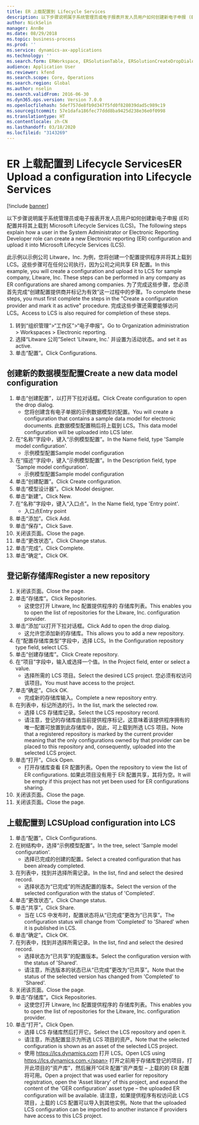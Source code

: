 ```yaml
---
title: ER 上载配置到 Lifecycle Services
description: 以下步骤说明属于系统管理员或电子报表开发人员用户如何创建新电子申报 (ER) 配置并将其上载到 Microsoft Lifecycle Services (LCS)。
author: NickSelin
manager: AnnBe
ms.date: 08/29/2018
ms.topic: business-process
ms.prod: ''
ms.service: dynamics-ax-applications
ms.technology: ''
ms.search.form: ERWorkspace, ERSolutionTable, ERSolutionCreateDropDialog, ERDataModelDesigner, ERDataModelContentsItemCreationDialog, ERSolutionRepositoryTable, ERSolutionRepositoryCreateDropDialog, ERSolutionImport
audience: Application User
ms.reviewer: kfend
ms.search.scope: Core, Operations
ms.search.region: Global
ms.author: nselin
ms.search.validFrom: 2016-06-30
ms.dyn365.ops.version: Version 7.0.0
ms.openlocfilehash: 5def757de8fb9d347f5fd0f828039dad5c989c19
ms.sourcegitcommit: 57e1dafa186fec77ddd8ba9425d238e36e0f0998
ms.translationtype: HT
ms.contentlocale: zh-CN
ms.lasthandoff: 03/18/2020
ms.locfileid: "3143269"
---
```

# <a name="er-upload-a-configuration-into-lifecycle-services"></a><span data-ttu-id="b6dec-103">ER 上载配置到 Lifecycle Services</span><span class="sxs-lookup"><span data-stu-id="b6dec-103">ER Upload a configuration into Lifecycle Services</span></span>

[!include [banner](../../includes/banner.md)]

<span data-ttu-id="b6dec-104">以下步骤说明属于系统管理员或电子报表开发人员用户如何创建新电子申报 (ER) 配置并将其上载到 Microsoft Lifecycle Services (LCS)。</span><span class="sxs-lookup"><span data-stu-id="b6dec-104">The following steps explain how a user in the System Administrator or Electronic Reporting Developer role can create a new Electronic reporting (ER) configuration and upload it into Microsoft Lifecycle Services (LCS).</span></span>

<span data-ttu-id="b6dec-105">此示例以示例公司 Litware，Inc. 为例，您将创建一个配置提供程序并将其上载到 LCS。这些步骤可在任何公司执行，因为公司之间共享 ER 配置。</span><span class="sxs-lookup"><span data-stu-id="b6dec-105">In this example, you will create a configuration and upload it to LCS for sample company, Litware, Inc. These steps can be performed in any company as ER configurations are shared among companies.</span></span> <span data-ttu-id="b6dec-106">为了完成这些步骤，您必须首先完成“创建配置提供商并标记为有效”这一过程中的步骤。</span><span class="sxs-lookup"><span data-stu-id="b6dec-106">To complete these steps, you must first complete the steps in the "Create a configuration provider and mark it as active" procedure.</span></span> <span data-ttu-id="b6dec-107">完成这些步骤还需要能够访问 LCS。</span><span class="sxs-lookup"><span data-stu-id="b6dec-107">Access to LCS is also required for completion of these steps.</span></span>

1. <span data-ttu-id="b6dec-108">转到“组织管理”>“工作区”>“电子申报”。</span><span class="sxs-lookup"><span data-stu-id="b6dec-108">Go to Organization administration > Workspaces > Electronic reporting.</span></span>
2. <span data-ttu-id="b6dec-109">选择“Litware 公司”</span><span class="sxs-lookup"><span data-stu-id="b6dec-109">Select 'Litware, Inc.'</span></span> <span data-ttu-id="b6dec-110">并设置为活动状态。</span><span class="sxs-lookup"><span data-stu-id="b6dec-110">and set it as active.</span></span>
3. <span data-ttu-id="b6dec-111">单击“配置”。</span><span class="sxs-lookup"><span data-stu-id="b6dec-111">Click Configurations.</span></span>

## <a name="create-a-new-data-model-configuration"></a><span data-ttu-id="b6dec-112">创建新的数据模型配置</span><span class="sxs-lookup"><span data-stu-id="b6dec-112">Create a new data model configuration</span></span>
1. <span data-ttu-id="b6dec-113">单击“创建配置”，以打开下拉对话框。</span><span class="sxs-lookup"><span data-stu-id="b6dec-113">Click Create configuration to open the drop dialog.</span></span>
    * <span data-ttu-id="b6dec-114">您将创建含有电子单据的示例数据模型的配置。</span><span class="sxs-lookup"><span data-stu-id="b6dec-114">You will create a configuration that contains a sample data model for electronic documents.</span></span> <span data-ttu-id="b6dec-115">此数据模型配置稍后将上载到 LCS。</span><span class="sxs-lookup"><span data-stu-id="b6dec-115">This data model configuration will be uploaded into LCS later.</span></span>  
2. <span data-ttu-id="b6dec-116">在“名称”字段中，键入“示例模型配置”。</span><span class="sxs-lookup"><span data-stu-id="b6dec-116">In the Name field, type 'Sample model configuration'.</span></span>
    * <span data-ttu-id="b6dec-117">示例模型配置</span><span class="sxs-lookup"><span data-stu-id="b6dec-117">Sample model configuration</span></span>  
3. <span data-ttu-id="b6dec-118">在“描述”字段中，键入“示例模型配置”。</span><span class="sxs-lookup"><span data-stu-id="b6dec-118">In the Description field, type 'Sample model configuration'.</span></span>
    * <span data-ttu-id="b6dec-119">示例模型配置</span><span class="sxs-lookup"><span data-stu-id="b6dec-119">Sample model configuration</span></span>  
4. <span data-ttu-id="b6dec-120">单击“创建配置”。</span><span class="sxs-lookup"><span data-stu-id="b6dec-120">Click Create configuration.</span></span>
5. <span data-ttu-id="b6dec-121">单击“模型设计器”。</span><span class="sxs-lookup"><span data-stu-id="b6dec-121">Click Model designer.</span></span>
6. <span data-ttu-id="b6dec-122">单击“新建”。</span><span class="sxs-lookup"><span data-stu-id="b6dec-122">Click New.</span></span>
7. <span data-ttu-id="b6dec-123">在“名称”字段中，键入“入口点”。</span><span class="sxs-lookup"><span data-stu-id="b6dec-123">In the Name field, type 'Entry point'.</span></span>
    * <span data-ttu-id="b6dec-124">入口点</span><span class="sxs-lookup"><span data-stu-id="b6dec-124">Entry point</span></span>  
8. <span data-ttu-id="b6dec-125">单击“添加”。</span><span class="sxs-lookup"><span data-stu-id="b6dec-125">Click Add.</span></span>
9. <span data-ttu-id="b6dec-126">单击“保存”。</span><span class="sxs-lookup"><span data-stu-id="b6dec-126">Click Save.</span></span>
10. <span data-ttu-id="b6dec-127">关闭该页面。</span><span class="sxs-lookup"><span data-stu-id="b6dec-127">Close the page.</span></span>
11. <span data-ttu-id="b6dec-128">单击“更改状态”。</span><span class="sxs-lookup"><span data-stu-id="b6dec-128">Click Change status.</span></span>
12. <span data-ttu-id="b6dec-129">单击“完成”。</span><span class="sxs-lookup"><span data-stu-id="b6dec-129">Click Complete.</span></span>
13. <span data-ttu-id="b6dec-130">单击“确定”。</span><span class="sxs-lookup"><span data-stu-id="b6dec-130">Click OK.</span></span>

## <a name="register-a-new--repository"></a><span data-ttu-id="b6dec-131">登记新存储库</span><span class="sxs-lookup"><span data-stu-id="b6dec-131">Register a new  repository</span></span>
1. <span data-ttu-id="b6dec-132">关闭该页面。</span><span class="sxs-lookup"><span data-stu-id="b6dec-132">Close the page.</span></span>
2. <span data-ttu-id="b6dec-133">单击“存储库”。</span><span class="sxs-lookup"><span data-stu-id="b6dec-133">Click Repositories.</span></span>
    * <span data-ttu-id="b6dec-134">这使您打开 Litware, Inc 配置提供程序的 存储库列表。</span><span class="sxs-lookup"><span data-stu-id="b6dec-134">This enables you to open the list of repositories for the Litware, Inc. configuration provider.</span></span>  
3. <span data-ttu-id="b6dec-135">单击“添加”以打开下拉对话框。</span><span class="sxs-lookup"><span data-stu-id="b6dec-135">Click Add to open the drop dialog.</span></span>
    * <span data-ttu-id="b6dec-136">这允许您添加新的存储库。</span><span class="sxs-lookup"><span data-stu-id="b6dec-136">This allows you to add a new repository.</span></span>  
4. <span data-ttu-id="b6dec-137">在“配置存储库类型”字段中，选择 LCS。</span><span class="sxs-lookup"><span data-stu-id="b6dec-137">In the Configuration repository type field, select LCS.</span></span>
5. <span data-ttu-id="b6dec-138">单击“创建存储库”。</span><span class="sxs-lookup"><span data-stu-id="b6dec-138">Click Create repository.</span></span>
6. <span data-ttu-id="b6dec-139">在“项目”字段中，输入或选择一个值。</span><span class="sxs-lookup"><span data-stu-id="b6dec-139">In the Project field, enter or select a value.</span></span>
    * <span data-ttu-id="b6dec-140">选择所需的 LCS 项目。</span><span class="sxs-lookup"><span data-stu-id="b6dec-140">Select the desired LCS project.</span></span> <span data-ttu-id="b6dec-141">您必须有权访问该项目。</span><span class="sxs-lookup"><span data-stu-id="b6dec-141">You must have access to the project.</span></span>  
7. <span data-ttu-id="b6dec-142">单击“确定”。</span><span class="sxs-lookup"><span data-stu-id="b6dec-142">Click OK.</span></span>
    * <span data-ttu-id="b6dec-143">完成新的存储库输入。</span><span class="sxs-lookup"><span data-stu-id="b6dec-143">Complete a new repository entry.</span></span>  
8. <span data-ttu-id="b6dec-144">在列表中，标记所选的行。</span><span class="sxs-lookup"><span data-stu-id="b6dec-144">In the list, mark the selected row.</span></span>
    * <span data-ttu-id="b6dec-145">选择 LCS 存储库记录。</span><span class="sxs-lookup"><span data-stu-id="b6dec-145">Select the LCS repository record.</span></span>  
    * <span data-ttu-id="b6dec-146">请注意，登记的存储库由当前提供程序标记，这意味着该提供程序拥有的唯一配置可放置到此存储库中，因此，可上载到所选 LCS 项目。</span><span class="sxs-lookup"><span data-stu-id="b6dec-146">Note that a registered repository is marked by the current provider meaning that the only configurations owned by that provider can be placed to this repository and, consequently, uploaded into the selected LCS project.</span></span>  
9. <span data-ttu-id="b6dec-147">单击“打开”。</span><span class="sxs-lookup"><span data-stu-id="b6dec-147">Click Open.</span></span>
    * <span data-ttu-id="b6dec-148">打开存储库查看 ER 配置列表。</span><span class="sxs-lookup"><span data-stu-id="b6dec-148">Open the repository to view the list of ER configurations.</span></span> <span data-ttu-id="b6dec-149">如果此项目没有用于 ER 配置共享，其将为空。</span><span class="sxs-lookup"><span data-stu-id="b6dec-149">It will be empty if this project has not yet been used for ER configurations sharing.</span></span>  
10. <span data-ttu-id="b6dec-150">关闭该页面。</span><span class="sxs-lookup"><span data-stu-id="b6dec-150">Close the page.</span></span>
11. <span data-ttu-id="b6dec-151">关闭该页面。</span><span class="sxs-lookup"><span data-stu-id="b6dec-151">Close the page.</span></span>

## <a name="upload-configuration-into-lcs"></a><span data-ttu-id="b6dec-152">上载配置到 LCS</span><span class="sxs-lookup"><span data-stu-id="b6dec-152">Upload configuration into LCS</span></span>
1. <span data-ttu-id="b6dec-153">单击“配置”。</span><span class="sxs-lookup"><span data-stu-id="b6dec-153">Click Configurations.</span></span>
2. <span data-ttu-id="b6dec-154">在树结构中，选择“示例模型配置”。</span><span class="sxs-lookup"><span data-stu-id="b6dec-154">In the tree, select 'Sample model configuration'.</span></span>
    * <span data-ttu-id="b6dec-155">选择已完成的创建的配置。</span><span class="sxs-lookup"><span data-stu-id="b6dec-155">Select a created configuration that has been already completed.</span></span>  
3. <span data-ttu-id="b6dec-156">在列表中，找到并选择所需记录。</span><span class="sxs-lookup"><span data-stu-id="b6dec-156">In the list, find and select the desired record.</span></span>
    * <span data-ttu-id="b6dec-157">选择状态为“已完成”的所选配置的版本。</span><span class="sxs-lookup"><span data-stu-id="b6dec-157">Select the version of the selected configuration with the status of 'Completed'.</span></span>  
4. <span data-ttu-id="b6dec-158">单击“更改状态”。</span><span class="sxs-lookup"><span data-stu-id="b6dec-158">Click Change status.</span></span>
5. <span data-ttu-id="b6dec-159">单击“共享”。</span><span class="sxs-lookup"><span data-stu-id="b6dec-159">Click Share.</span></span>
    * <span data-ttu-id="b6dec-160">当在 LCS 中发布时，配置状态将从“已完成”更改为“已共享”。</span><span class="sxs-lookup"><span data-stu-id="b6dec-160">The configuration status will change from 'Completed' to 'Shared' when it is published in LCS.</span></span>  
6. <span data-ttu-id="b6dec-161">单击“确定”。</span><span class="sxs-lookup"><span data-stu-id="b6dec-161">Click OK.</span></span>
7. <span data-ttu-id="b6dec-162">在列表中，找到并选择所需记录。</span><span class="sxs-lookup"><span data-stu-id="b6dec-162">In the list, find and select the desired record.</span></span>
    * <span data-ttu-id="b6dec-163">选择状态为“已共享”的配置版本。</span><span class="sxs-lookup"><span data-stu-id="b6dec-163">Select the configuration version with the status of 'Shared'.</span></span>  
    * <span data-ttu-id="b6dec-164">请注意，所选版本的状态已从“已完成”更改为“已共享”。</span><span class="sxs-lookup"><span data-stu-id="b6dec-164">Note that the status of the selected version has changed from 'Completed' to 'Shared'.</span></span>  
8. <span data-ttu-id="b6dec-165">关闭该页面。</span><span class="sxs-lookup"><span data-stu-id="b6dec-165">Close the page.</span></span>
9. <span data-ttu-id="b6dec-166">单击“存储库”。</span><span class="sxs-lookup"><span data-stu-id="b6dec-166">Click Repositories.</span></span>
    * <span data-ttu-id="b6dec-167">这使您打开 Litware, Inc 配置提供程序的 存储库列表。</span><span class="sxs-lookup"><span data-stu-id="b6dec-167">This enables you to open the list of repositories for the Litware, Inc. configuration provider.</span></span>  
10. <span data-ttu-id="b6dec-168">单击“打开”。</span><span class="sxs-lookup"><span data-stu-id="b6dec-168">Click Open.</span></span>
    * <span data-ttu-id="b6dec-169">选择 LCS 存储库然后打开它。</span><span class="sxs-lookup"><span data-stu-id="b6dec-169">Select the LCS repository and open it.</span></span>  
    * <span data-ttu-id="b6dec-170">请注意，所选配置显示为所选 LCS 项目的资产。</span><span class="sxs-lookup"><span data-stu-id="b6dec-170">Note that the selected configuration is shown as an asset of the selected LCS project.</span></span>  
    * <span data-ttu-id="b6dec-171">使用 https://lcs.dynamics.com 打开 LCS。</span><span class="sxs-lookup"><span data-stu-id="b6dec-171">Open LCS using https://lcs.dynamics.com.</span></span> <span data-ttu-id="b6dec-172">打开之前用于存储库登记的项目，打开此项目的“资产库”，然后展开“GER 配置”资产类型 – 上载的的 ER 配置将可用。</span><span class="sxs-lookup"><span data-stu-id="b6dec-172">Open a project that was used earlier for repository registration, open the 'Asset library' of this project, and expand the content of the 'GER configuration' asset type – the uploaded ER configuration will be available.</span></span> <span data-ttu-id="b6dec-173">请注意，如果提供程序有权访问此 LCS 项目，上载的 LCS 配置可以导入到其他实例。</span><span class="sxs-lookup"><span data-stu-id="b6dec-173">Note that the uploaded LCS configuration can be imported to another instance if providers have access to this LCS project.</span></span>  

